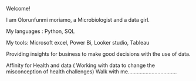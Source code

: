 Welcome!

I am Olorunfunmi moriamo, a Microbiologist and a data girl.

My languages : Python, SQL

My tools: Microsoft excel, Power Bi, Looker  studio, Tableau

Providing insights for business to make good decisions with the use of data.

Affinity for Health and data ( Working with data to change the misconception of health challenges)
Walk with me.................................
<!---
OLORUNFUNMI-M/OLORUNFUNMI-M is a ✨ special ✨ repository because its `README.md` (this file) appears on your GitHub profile.
You can click the Preview link to take a look at your changes.
--->
